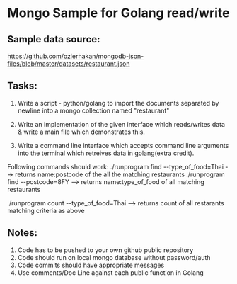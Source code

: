 # Mongo Sample for Golang read/write

## Sample data source:
https://github.com/ozlerhakan/mongodb-json-files/blob/master/datasets/restaurant.json

## Tasks:

1. Write a script - python/golang to import the documents separated by newline into a mongo collection named "restaurant"

2. Write an implementation of the given interface which reads/writes data & write a main file which demonstrates this.

3. Write a command line interface which accepts command line arguments into the terminal which retreives data in golang(extra credit).

Following commands should work:
./runprogram find --type_of_food=Thai
 --> returns name:postcode of the all the matching restaurants
./runprogram find --postcode=8FY 
 --> returns name:type_of_food of all matching restaurants

./runprogram count --type_of_food=Thai
 --> returns count of all restarants matching criteria as above
 
## Notes:
1. Code has to be pushed to your own github public repository
2. Code should run on local mongo database without password/auth
3. Code commits should have appropriate messages
4. Use comments/Doc Line against each public function in Golang

